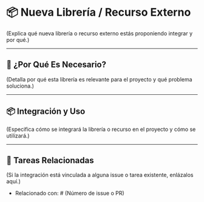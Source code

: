 # 📦 Nueva Librería / Recurso Externo

(Explica qué nueva librería o recurso externo estás proponiendo integrar y por qué.)

---

## 🔧 ¿Por Qué Es Necesario?

(Detalla por qué esta librería es relevante para el proyecto y qué problema soluciona.)

---

## 📦 Integración y Uso

(Especifica cómo se integrará la librería o recurso en el proyecto y cómo se utilizará.)

---

## 📜 Tareas Relacionadas

(Si la integración está vinculada a alguna issue o tarea existente, enlázalos aquí.)
- Relacionado con: # (Número de issue o PR)
